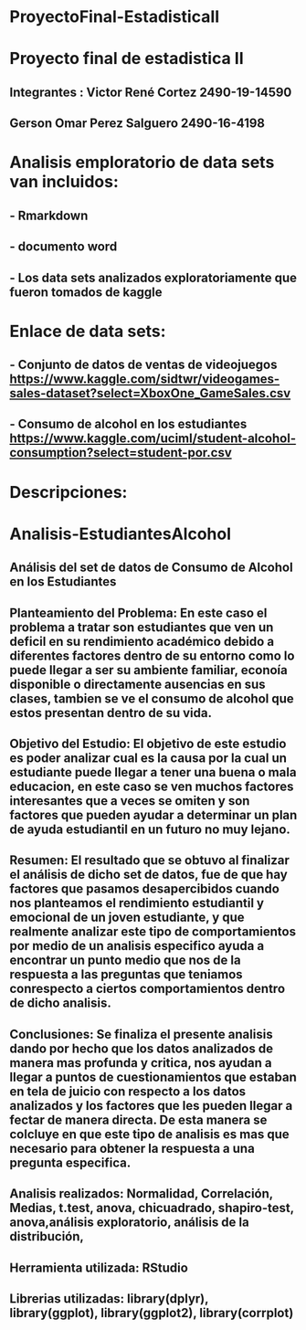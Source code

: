 # ProyectoFinal-EstadisticaII
# Proyecto final de estadistica II
## Integrantes : Victor René Cortez  2490-19-14590  
## Gerson Omar Perez Salguero  2490-16-4198
# Analisis emploratorio de data sets van incluidos:
## - Rmarkdown
## - documento word 
## - Los data sets analizados exploratoriamente que fueron tomados de kaggle
# Enlace de data sets:
## - Conjunto de datos de ventas de videojuegos  https://www.kaggle.com/sidtwr/videogames-sales-dataset?select=XboxOne_GameSales.csv
## - Consumo de alcohol en los estudiantes  https://www.kaggle.com/uciml/student-alcohol-consumption?select=student-por.csv
# Descripciones:
# Analisis-EstudiantesAlcohol
## Análisis del set de datos de Consumo de Alcohol en los Estudiantes
## Planteamiento del Problema: En este caso el problema a tratar son estudiantes que ven un deficil en su rendimiento académico debido a diferentes factores dentro de su entorno como lo puede llegar a ser su ambiente familiar, econoía disponible o directamente ausencias en sus clases, tambien se ve el consumo de alcohol que estos presentan dentro de su vida.
## Objetivo del Estudio: El objetivo de este estudio es poder analizar cual es la causa por la cual un estudiante puede llegar a tener una buena o mala educacion, en este caso se ven muchos factores interesantes que a veces se omiten y son factores que pueden ayudar a determinar un plan de ayuda estudiantil en un futuro no muy lejano.
## Resumen: El resultado que se obtuvo al finalizar el análisis de dicho set de datos, fue de que hay factores que pasamos desapercibidos cuando nos planteamos el rendimiento estudiantil y emocional de un joven estudiante, y que realmente analizar este tipo de comportamientos por medio de un analisis especifico ayuda a encontrar un punto medio que nos de la respuesta a las preguntas que teniamos conrespecto a ciertos comportamientos dentro de dicho analisis.
## Conclusiones: Se finaliza el presente analisis dando por hecho que los datos analizados de manera mas profunda y critica, nos ayudan a llegar a puntos de cuestionamientos que estaban en tela de juicio con respecto a los datos analizados y los factores que les pueden llegar a fectar de manera directa. De esta manera se colcluye en que este tipo de analisis es mas que necesario para obtener la respuesta a una pregunta especifica.
## Analisis realizados: Normalidad, Correlación, Medias, t.test, anova, chicuadrado, shapiro-test, anova,análisis exploratorio, análisis de la distribución,

## Herramienta utilizada: RStudio
## Librerias utilizadas: library(dplyr), library(ggplot), library(ggplot2), library(corrplot)


